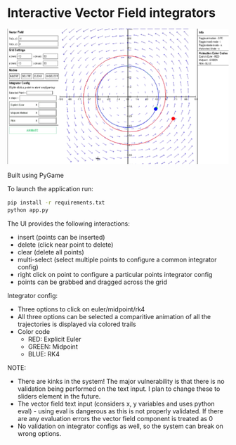 # Interactive Vector Field integrators

![Application Layout](demo/ivecintegrator.png?raw=true "Application Layout")

Built using PyGame

To launch the application run:
```bash
pip install -r requirements.txt
python app.py
```

The UI provides the following interactions:
- insert (points can be inserted)
- delete (click near point to delete)
- clear (delete all points)
- multi-select (select multiple points to configure a common integrator config)
- right click on point to configure a particular points integrator config
- points can be grabbed and dragged across the grid

Integrator config:
- Three options to click on euler/midpoint/rk4
- All three options can be selected a comparitive animation of all the trajectories is displayed via colored trails
- Color code
  - RED: Explicit Euler
  - GREEN: Midpoint
  - BLUE: RK4

NOTE: 
- There are kinks in the system! The major vulnerability is that there is no
validation being performed on the text input. I plan to change these to sliders element 
in the future.
- The vector field text input (considers x, y variables and uses python eval) - using eval
is dangerous as this is not properly validated. If there are any evaluation errors the vector
field component is treated as 0
- No validation on integrator configs as well, so the system can break on wrong options.
